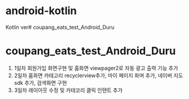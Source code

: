 # android-kotlin

Kotlin ver# coupang_eats_test_Android_Duru
# coupang_eats_test_Android_Duru
1. 1일차
회원가입 화면구현 및 홈화면 viewpager2로 자동 광고 출력 기능 추가
2. 2일차
홈화면 카테고리 recyclerview추가, 마이 페이지 화며 추가, 네이버 지도 sdk 추가, 검색화면 구현
3. 3일차
레이아웃 수정 및 카테코리 클릭 인텐트 추가
